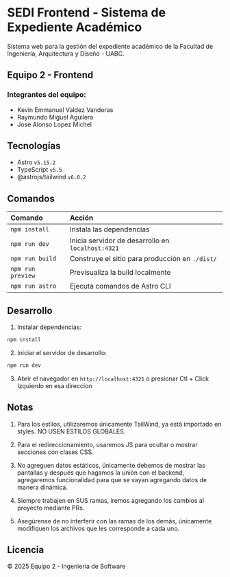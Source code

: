 # SEDI Frontend - Sistema de Expediente Académico

Sistema web para la gestión del expediente académico de la Facultad de Ingeniería, Arquitectura y Diseño - UABC.

## Equipo 2 - Frontend

### Integrantes del equipo:
- Kevin Emmanuel Valdez Vanderas
- Raymundo Miguel Aguilera
- Jose Alonso Lopez Michel

## Tecnologías

- Astro `v5.15.2`
- TypeScript `v5.5`
- @astrojs/tailwind `v6.0.2`

## Comandos

| Comando                | Acción                                            |
| :--------------------- | :------------------------------------------------ |
| `npm install`          | Instala las dependencias                          |
| `npm run dev`          | Inicia servidor de desarrollo en `localhost:4321` |
| `npm run build`        | Construye el sitio para producción en `./dist/`   |
| `npm run preview`      | Previsualiza la build localmente                  |
| `npm run astro`        | Ejecuta comandos de Astro CLI                     |

## Desarrollo

1. Instalar dependencias:
```bash
npm install
```

2. Iniciar el servidor de desarrollo:
```bash
npm run dev
```

3. Abrir el navegador en `http://localhost:4321` o presionar Ctl + Click Izquierdo en esa direccion

## Notas

1. Para los estilos, utilizaremos únicamente TailWind, ya está importado en styles. NO USEN ESTILOS GLOBALES.

2. Para el redireccionamiento, usaremos JS para ocultar o mostrar secciones con clases CSS.

3. No agreguen datos estáticos, únicamente debemos de mostrar las pantallas y después que hagamos la unión con el backend, agregaremos funcionalidad para que se vayan agregando datos de manera dinámica.

4. Siempre trabajen en SUS ramas, iremos agregando los cambios al proyecto mediante PRs.

5. Asegúrense de no interferir con las ramas de los demás, únicamente modifiquen los archivos que les corresponde a cada uno.

## Licencia

© 2025 Equipo 2 - Ingenieria de Software